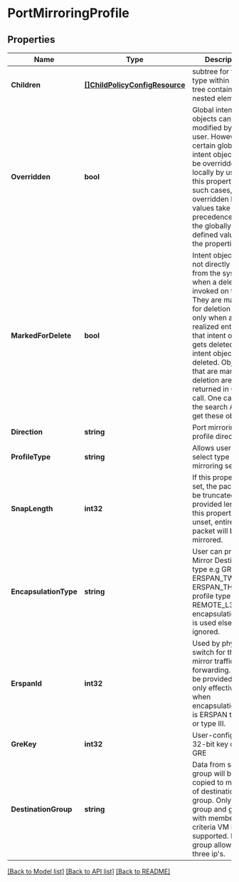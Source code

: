 # PortMirroringProfile

## Properties
Name | Type | Description | Notes
------------ | ------------- | ------------- | -------------
**Children** | [**[]ChildPolicyConfigResource**](ChildPolicyConfigResource.md) | subtree for this type within policy tree containing nested elements.  | [optional] [default to null]
**Overridden** | **bool** | Global intent objects cannot be modified by the user. However, certain global intent objects can be overridden locally by use of this property. In such cases, the overridden local values take precedence over the globally defined values for the properties.  | [optional] [default to false]
**MarkedForDelete** | **bool** | Intent objects are not directly deleted from the system when a delete is invoked on them. They are marked for deletion and only when all the realized entities for that intent object gets deleted, the intent object is deleted. Objects that are marked for deletion are not returned in GET call. One can use the search API to get these objects.  | [optional] [default to false]
**Direction** | **string** | Port mirroring profile direction | [optional] [default to DIRECTION.BIDIRECTIONAL]
**ProfileType** | **string** | Allows user to select type of port mirroring session. | [optional] [default to PROFILE_TYPE.REMOTE_L3_SPAN]
**SnapLength** | **int32** | If this property is set, the packet will be truncated to the provided length. If this property is unset, entire packet will be mirrored.  | [optional] [default to null]
**EncapsulationType** | **string** | User can provide Mirror Destination type e.g GRE, ERSPAN_TWO or ERSPAN_THREE.If profile type is REMOTE_L3_SPAN, encapsulation type is used else ignored. | [optional] [default to ENCAPSULATION_TYPE.GRE]
**ErspanId** | **int32** | Used by physical switch for the mirror traffic forwarding. Must be provided and only effective when encapsulation type is ERSPAN type II or type III.  | [optional] [default to 0]
**GreKey** | **int32** | User-configurable 32-bit key only for GRE | [optional] [default to 0]
**DestinationGroup** | **string** | Data from source group will be copied to members of destination group. Only IPSET group and group with membership criteria VM is supported. IPSET group allows only three ip&#x27;s.  | [default to null]

[[Back to Model list]](../README.md#documentation-for-models) [[Back to API list]](../README.md#documentation-for-api-endpoints) [[Back to README]](../README.md)

